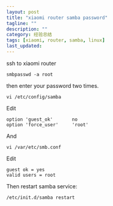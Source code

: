 ```yaml
---
layout: post
title: "xiaomi router samba password"
tagline: ""
description: ""
category: 经验总结
tags: [xiaomi, router, samba, linux]
last_updated:
---
```


ssh to xiaomi router

    smbpasswd -a root

then enter your password two times.

    vi /etc/config/samba

Edit

    option 'guest_ok'       no
    option 'force_user'     'root'

And

    vi /var/etc/smb.conf

Edit

    guest ok = yes
    valid users = root

Then restart samba service:

    /etc/init.d/samba restart
